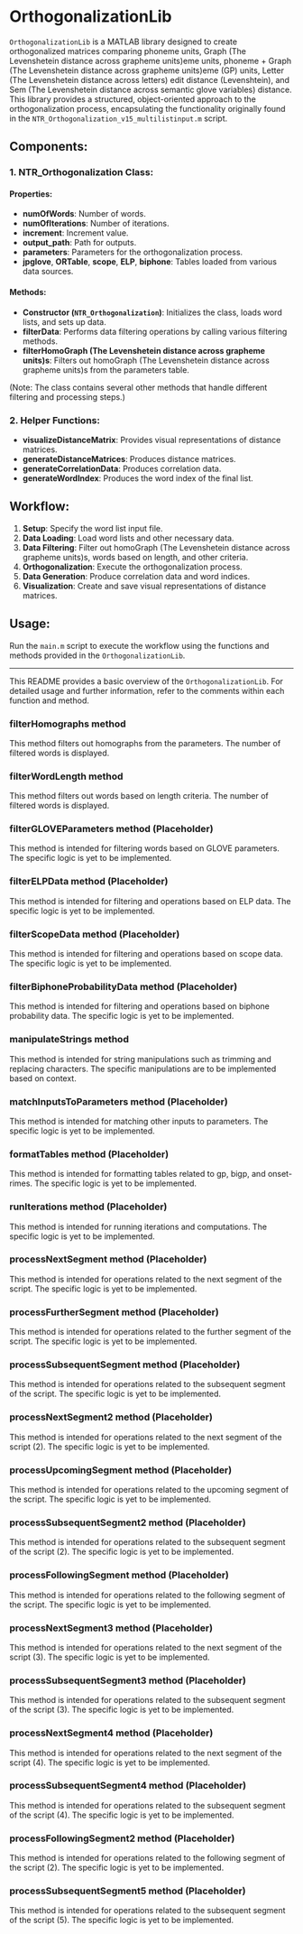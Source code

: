 
# OrthogonalizationLib

`OrthogonalizationLib` is a MATLAB library designed to create orthogonalized matrices comparing phoneme units, Graph (The Levenshetein distance across grapheme units)eme units, phoneme + Graph (The Levenshetein distance across grapheme units)eme (GP) units, Letter (The Levenshetein distance across letters) edit distance (Levenshtein), and Sem (The Levenshetein distance across semantic glove variables) distance. This library provides a structured, object-oriented approach to the orthogonalization process, encapsulating the functionality originally found in the `NTR_Orthogonalization_v15_multilistinput.m` script.

## Components:

### 1. NTR_Orthogonalization Class:

#### Properties:
- **numOfWords**: Number of words.
- **numOfIterations**: Number of iterations.
- **increment**: Increment value.
- **output_path**: Path for outputs.
- **parameters**: Parameters for the orthogonalization process.
- **jpglove**, **ORTable**, **scope**, **ELP**, **biphone**: Tables loaded from various data sources.

#### Methods:
- **Constructor (`NTR_Orthogonalization`)**: Initializes the class, loads word lists, and sets up data.
- **filterData**: Performs data filtering operations by calling various filtering methods.
- **filterHomoGraph (The Levenshetein distance across grapheme units)s**: Filters out homoGraph (The Levenshetein distance across grapheme units)s from the parameters table.

(Note: The class contains several other methods that handle different filtering and processing steps.)

### 2. Helper Functions:
- **visualizeDistanceMatrix**: Provides visual representations of distance matrices.
- **generateDistanceMatrices**: Produces distance matrices.
- **generateCorrelationData**: Produces correlation data.
- **generateWordIndex**: Produces the word index of the final list.

## Workflow:

1. **Setup**: Specify the word list input file.
2. **Data Loading**: Load word lists and other necessary data.
3. **Data Filtering**: Filter out homoGraph (The Levenshetein distance across grapheme units)s, words based on length, and other criteria.
4. **Orthogonalization**: Execute the orthogonalization process.
5. **Data Generation**: Produce correlation data and word indices.
6. **Visualization**: Create and save visual representations of distance matrices.

## Usage:

Run the `main.m` script to execute the workflow using the functions and methods provided in the `OrthogonalizationLib`.

---

This README provides a basic overview of the `OrthogonalizationLib`. For detailed usage and further information, refer to the comments within each function and method.


### filterHomographs method
This method filters out homographs from the parameters. The number of filtered words is displayed.

### filterWordLength method
This method filters out words based on length criteria. The number of filtered words is displayed.

### filterGLOVEParameters method (Placeholder)
This method is intended for filtering words based on GLOVE parameters. The specific logic is yet to be implemented.

### filterELPData method (Placeholder)
This method is intended for filtering and operations based on ELP data. The specific logic is yet to be implemented.

### filterScopeData method (Placeholder)
This method is intended for filtering and operations based on scope data. The specific logic is yet to be implemented.

### filterBiphoneProbabilityData method (Placeholder)
This method is intended for filtering and operations based on biphone probability data. The specific logic is yet to be implemented.

### manipulateStrings method
This method is intended for string manipulations such as trimming and replacing characters. The specific manipulations are to be implemented based on context.

### matchInputsToParameters method (Placeholder)
This method is intended for matching other inputs to parameters. The specific logic is yet to be implemented.

### formatTables method (Placeholder)
This method is intended for formatting tables related to gp, bigp, and onset-rimes. The specific logic is yet to be implemented.

### runIterations method (Placeholder)
This method is intended for running iterations and computations. The specific logic is yet to be implemented.

### processNextSegment method (Placeholder)
This method is intended for operations related to the next segment of the script. The specific logic is yet to be implemented.

### processFurtherSegment method (Placeholder)
This method is intended for operations related to the further segment of the script. The specific logic is yet to be implemented.

### processSubsequentSegment method (Placeholder)
This method is intended for operations related to the subsequent segment of the script. The specific logic is yet to be implemented.

### processNextSegment2 method (Placeholder)
This method is intended for operations related to the next segment of the script (2). The specific logic is yet to be implemented.

### processUpcomingSegment method (Placeholder)
This method is intended for operations related to the upcoming segment of the script. The specific logic is yet to be implemented.

### processSubsequentSegment2 method (Placeholder)
This method is intended for operations related to the subsequent segment of the script (2). The specific logic is yet to be implemented.

### processFollowingSegment method (Placeholder)
This method is intended for operations related to the following segment of the script. The specific logic is yet to be implemented.

### processNextSegment3 method (Placeholder)
This method is intended for operations related to the next segment of the script (3). The specific logic is yet to be implemented.

### processSubsequentSegment3 method (Placeholder)
This method is intended for operations related to the subsequent segment of the script (3). The specific logic is yet to be implemented.

### processNextSegment4 method (Placeholder)
This method is intended for operations related to the next segment of the script (4). The specific logic is yet to be implemented.

### processSubsequentSegment4 method (Placeholder)
This method is intended for operations related to the subsequent segment of the script (4). The specific logic is yet to be implemented.

### processFollowingSegment2 method (Placeholder)
This method is intended for operations related to the following segment of the script (2). The specific logic is yet to be implemented.

### processSubsequentSegment5 method (Placeholder)
This method is intended for operations related to the subsequent segment of the script (5). The specific logic is yet to be implemented.